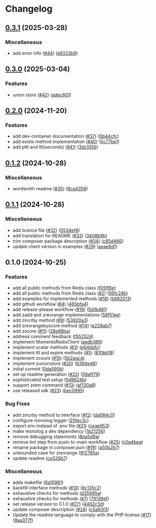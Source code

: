 # Changelog

## [0.3.1](https://github.com/momentohq/momento-php-redis-client/compare/v0.3.0...v0.3.1) (2025-03-28)


### Miscellaneous

* add error info ([#44](https://github.com/momentohq/momento-php-redis-client/issues/44)) ([a9333b9](https://github.com/momentohq/momento-php-redis-client/commit/a9333b92b5a76f72d62f2b5ed0853d8ebbcfc843))

## [0.3.0](https://github.com/momentohq/momento-php-redis-client/compare/v0.2.0...v0.3.0) (2025-03-04)


### Features

* union store ([#42](https://github.com/momentohq/momento-php-redis-client/issues/42)) ([adec801](https://github.com/momentohq/momento-php-redis-client/commit/adec80145b42b15be59f0f1d7c8cbeb698da442a))

## [0.2.0](https://github.com/momentohq/momento-php-redis-client/compare/v0.1.2...v0.2.0) (2024-11-20)


### Features

* add dev-container documentation ([#37](https://github.com/momentohq/momento-php-redis-client/issues/37)) ([0b44cfc](https://github.com/momentohq/momento-php-redis-client/commit/0b44cfcf998a45c54916d3a4153e888caae03c0e))
* add exists method implementation ([#40](https://github.com/momentohq/momento-php-redis-client/issues/40)) ([0c77be1](https://github.com/momentohq/momento-php-redis-client/commit/0c77be1974365ef84ec6883f9d9a8e84d263d795))
* add pttl and ttl(seconds) ([#41](https://github.com/momentohq/momento-php-redis-client/issues/41)) ([3dc1056](https://github.com/momentohq/momento-php-redis-client/commit/3dc10562da22dd6b34946f7de2f1fe927bda505c))

## [0.1.2](https://github.com/momentohq/momento-php-redis-client/compare/v0.1.1...v0.1.2) (2024-10-28)


### Miscellaneous

* wordsmith readme ([#35](https://github.com/momentohq/momento-php-redis-client/issues/35)) ([8ca4359](https://github.com/momentohq/momento-php-redis-client/commit/8ca4359aee505f46c443bcb6411426c1f686f1cc))

## [0.1.1](https://github.com/momentohq/momento-php-redis-client/compare/v0.1.0...v0.1.1) (2024-10-28)


### Miscellaneous

* add licence file ([#32](https://github.com/momentohq/momento-php-redis-client/issues/32)) ([0534ef8](https://github.com/momentohq/momento-php-redis-client/commit/0534ef87f634df2ddcf8724bd897d3081e1fa5f6))
* add translation for README ([#33](https://github.com/momentohq/momento-php-redis-client/issues/33)) ([3408b9b](https://github.com/momentohq/momento-php-redis-client/commit/3408b9bec3e2a290a0d2d463eaf6c2464a1b47f6))
* trim composer package description ([#34](https://github.com/momentohq/momento-php-redis-client/issues/34)) ([c85d466](https://github.com/momentohq/momento-php-redis-client/commit/c85d466df564fc6448eb478f566f791a743ba884))
* update client version in examples ([#29](https://github.com/momentohq/momento-php-redis-client/issues/29)) ([aeae6d1](https://github.com/momentohq/momento-php-redis-client/commit/aeae6d1b2d69e40251259ce1b2c6bce91a1c3c97))

## 0.1.0 (2024-10-25)


### Features

* add all public methods from Redis class ([f05ff8e](https://github.com/momentohq/momento-php-redis-client/commit/f05ff8ea86698c4f4707d8d09320ca9eb1ac9998))
* add all public methods from Redis class ([#2](https://github.com/momentohq/momento-php-redis-client/issues/2)) ([56fc24b](https://github.com/momentohq/momento-php-redis-client/commit/56fc24b0bbb00645b1b7ff58692906e6e5488b21))
* add examples for implemented methods ([#18](https://github.com/momentohq/momento-php-redis-client/issues/18)) ([b682513](https://github.com/momentohq/momento-php-redis-client/commit/b6825137bddf14bc7a6136a9cb6c562dd76a5677))
* add github workflow ([#4](https://github.com/momentohq/momento-php-redis-client/issues/4)) ([465bfa4](https://github.com/momentohq/momento-php-redis-client/commit/465bfa426310df362b6719d626a2c86cb294f0ad))
* add release-please workflow ([#16](https://github.com/momentohq/momento-php-redis-client/issues/16)) ([5d1b481](https://github.com/momentohq/momento-php-redis-client/commit/5d1b481c0e904e960026ffe7a0448ad990ffc131))
* add zadd and zrevrange implementations ([58f51ee](https://github.com/momentohq/momento-php-redis-client/commit/58f51ee8535e576dc29a538949d237147e54cb7c))
* add zincrby method ([#9](https://github.com/momentohq/momento-php-redis-client/issues/9)) ([53920a3](https://github.com/momentohq/momento-php-redis-client/commit/53920a362c989e9d569eb1e18508a71d73bd0c3d))
* add zrevrangebyscore method ([#14](https://github.com/momentohq/momento-php-redis-client/issues/14)) ([e228ab7](https://github.com/momentohq/momento-php-redis-client/commit/e228ab7f117b50194019e5668920ec9ee1d38199))
* add zscore ([#11](https://github.com/momentohq/momento-php-redis-client/issues/11)) ([28e88ba](https://github.com/momentohq/momento-php-redis-client/commit/28e88baf6cb7266149343ef240c8cad0a81fd0f6))
* address comment feedback ([f552524](https://github.com/momentohq/momento-php-redis-client/commit/f5525248fb6d5c0cf4fa66591c96478c71c8cc10))
* implement MomentoRedisClient ([aedb386](https://github.com/momentohq/momento-php-redis-client/commit/aedb38604e4a02351f003040329619c4fd1d6b3c))
* implement scalar methods ([#3](https://github.com/momentohq/momento-php-redis-client/issues/3)) ([e64ddfc](https://github.com/momentohq/momento-php-redis-client/commit/e64ddfc7ccc0aad00c39feb24c27c25f2dbad392))
* implement ttl and expire methods ([#5](https://github.com/momentohq/momento-php-redis-client/issues/5)) ([810bb18](https://github.com/momentohq/momento-php-redis-client/commit/810bb18081f2adbf4718a4ed156d5495ebd4d190))
* implement zcount ([#15](https://github.com/momentohq/momento-php-redis-client/issues/15)) ([5b2aacd](https://github.com/momentohq/momento-php-redis-client/commit/5b2aacdd60e60a3e9ef62a230bb73eb6dfc0a82f))
* implement zunionstore ([#20](https://github.com/momentohq/momento-php-redis-client/issues/20)) ([8394e46](https://github.com/momentohq/momento-php-redis-client/commit/8394e4601a0ab347788250f414d7dd21b064ae83))
* initial commit ([0da590b](https://github.com/momentohq/momento-php-redis-client/commit/0da590b37fbe8dc46407fd727b84898c1e7d91fb))
* set up readme generation ([#22](https://github.com/momentohq/momento-php-redis-client/issues/22)) ([59aff79](https://github.com/momentohq/momento-php-redis-client/commit/59aff798ab9deb7ea9893262f6dbf2114bf75a0b))
* sophisticated test setup ([5d9624b](https://github.com/momentohq/momento-php-redis-client/commit/5d9624b90055731e29d7d9a339fdf0bc341e6d4d))
* support zrem command ([#13](https://github.com/momentohq/momento-php-redis-client/issues/13)) ([af130a8](https://github.com/momentohq/momento-php-redis-client/commit/af130a86ef45ff07994d2c2f0f7f8287f9ffbd11))
* use released sdk ([#23](https://github.com/momentohq/momento-php-redis-client/issues/23)) ([bec0995](https://github.com/momentohq/momento-php-redis-client/commit/bec099556325687e3db384c83bb19a5f1d480c34))


### Bug Fixes

* add zincrby method to interface ([#12](https://github.com/momentohq/momento-php-redis-client/issues/12)) ([da084c0](https://github.com/momentohq/momento-php-redis-client/commit/da084c09db418fae433de0db459ff8653110c4dd))
* configure monolog logger ([25fec3c](https://github.com/momentohq/momento-php-redis-client/commit/25fec3c9446e9241d16c467a328cbed373226cc8))
* export env instead of .env file ([#21](https://github.com/momentohq/momento-php-redis-client/issues/21)) ([ceae953](https://github.com/momentohq/momento-php-redis-client/commit/ceae953986bfa6697cde5742e2a5cf927b8f6b61))
* make monolog a dev dependency ([1b21256](https://github.com/momentohq/momento-php-redis-client/commit/1b212566062c4d8a8c8372b523919148bddf311c))
* remove debugging statements ([8ea5d9a](https://github.com/momentohq/momento-php-redis-client/commit/8ea5d9ae147b1f63dc47d04564cf411b2d11ad4d))
* remove lint step from push-to-main workflow ([#25](https://github.com/momentohq/momento-php-redis-client/issues/25)) ([c0a4bea](https://github.com/momentohq/momento-php-redis-client/commit/c0a4bea0b2b14aedebcf292d879114c5dd629392))
* rename package in composer.json ([#19](https://github.com/momentohq/momento-php-redis-client/issues/19)) ([a50b2b7](https://github.com/momentohq/momento-php-redis-client/commit/a50b2b709057bc9bbd1927b16f4f06d33a7169e8))
* unbounded case for zrevrange ([6f2785a](https://github.com/momentohq/momento-php-redis-client/commit/6f2785a76901015560c42bf4a1eb384a5b82e7cd))
* update readme ([ce526b7](https://github.com/momentohq/momento-php-redis-client/commit/ce526b71c77142b3cd40b1bf38b7e78df64acd9e))


### Miscellaneous

* adds makefile ([6a10961](https://github.com/momentohq/momento-php-redis-client/commit/6a109614913117299388ce7eb38d2a5ebd0ba601))
* backfill interface methods ([#10](https://github.com/momentohq/momento-php-redis-client/issues/10)) ([6c135c2](https://github.com/momentohq/momento-php-redis-client/commit/6c135c27ab428228b17945520b9286dc9e6a0390))
* exhaustive checks for methods ([d35945a](https://github.com/momentohq/momento-php-redis-client/commit/d35945a10c53c98bc5e6b664f8bce503d0fbf034))
* exhaustive checks for methods ([#7](https://github.com/momentohq/momento-php-redis-client/issues/7)) ([79139ef](https://github.com/momentohq/momento-php-redis-client/commit/79139efb587376ff207fa63c4274a38cc4c3c76c))
* set release version to 0.1.0 ([#27](https://github.com/momentohq/momento-php-redis-client/issues/27)) ([4462c3d](https://github.com/momentohq/momento-php-redis-client/commit/4462c3d41290fe2440aacceb94f49f4234cebff6))
* update composer description ([#24](https://github.com/momentohq/momento-php-redis-client/issues/24)) ([c5a83f3](https://github.com/momentohq/momento-php-redis-client/commit/c5a83f32a496e68067f1f732310d68adde2c19d2))
* Update the readme language to comply with the PHP license ([#17](https://github.com/momentohq/momento-php-redis-client/issues/17)) ([9aa377f](https://github.com/momentohq/momento-php-redis-client/commit/9aa377f7c187f6b6f20cd101ff3ff4582b29c887))
